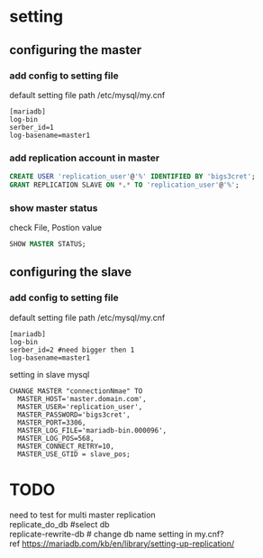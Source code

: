 # setting
## configuring the master
### add config to setting file
default setting file path /etc/mysql/my.cnf
```
[mariadb]
log-bin
serber_id=1
log-basename=master1
```
### add replication account in master
``` sql
CREATE USER 'replication_user'@'%' IDENTIFIED BY 'bigs3cret';
GRANT REPLICATION SLAVE ON *.* TO 'replication_user'@'%';
```
### show master status
check File, Postion value
```sql
SHOW MASTER STATUS;
```

## configuring the slave
### add config to setting file
default setting file path /etc/mysql/my.cnf
```
[mariadb]
log-bin
serber_id=2 #need bigger then 1
log-basename=master1
```
setting in slave mysql
```
CHANGE MASTER "connectionNmae" TO
  MASTER_HOST='master.domain.com',
  MASTER_USER='replication_user',
  MASTER_PASSWORD='bigs3cret',
  MASTER_PORT=3306,
  MASTER_LOG_FILE='mariadb-bin.000096',
  MASTER_LOG_POS=568,
  MASTER_CONNECT_RETRY=10,
  MASTER_USE_GTID = slave_pos;
```

# TODO
need to test for multi master replication  
	replicate_do_db #select db  
	replicate-rewrite-db # change db name  setting in my.cnf?  
ref <https://mariadb.com/kb/en/library/setting-up-replication/>
